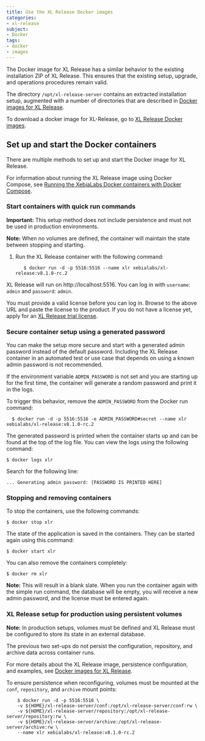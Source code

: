 ```yaml
---
title: Use the XL Release Docker images
categories:
- xl-release
subject:
- Docker
tags:
- docker
- images
---
```


The Docker image for XL Release has a similar behavior to the existing installation ZIP of XL Release. This ensures that the existing setup, upgrade, and operations procedures remain valid.  

The directory `/opt/xl-release-server` contains an extracted installation setup, augmented with a number of directories that are described in [Docker images for XL Release](/xl-release/concept/docker-images-for-xl-release.html).

To download a docker image for XL-Release, go to [XL Release Docker images](https://github.com/xebialabs/xl-release-docker-image).

## Set up and start the Docker containers

There are multiple methods to set up and start the Docker image for XL Release.

For information about running the XL Release image using Docker Compose, see [Running the XebiaLabs Docker containers with Docker Compose](/xl-platform/how-to/getting-started-with-xl-docker-containers.html).

### Start containers with quick run commands

**Important:** This setup method does not include persistence and must not be used in production environments.

**Note:** When no volumes are defined, the container will maintain the state between stopping and starting.

1. Run the XL Release container with the following command:   

          $ docker run -d -p 5516:5516 --name xlr xebialabs/xl-release:v8.1.0-rc.2

XL Release  will run on http://localhost:5516. You can log in with `username`: `admin` and `password`: `admin`.

You must provide a valid license before you can log in. Browse to the above URL and paste the license to the product. If you do not have a license yet, apply for an [XL Release trial license](https://xebialabs.com/products/xl-release/trial/ ).

### Secure container setup using a generated password

You can make the setup more secure and start with a generated admin password instead of the default password. Including the XL Release container in an automated test or use case that depends on using a known admin password is not recommended.

If the environment variable `ADMIN_PASSWORD` is not set and you are starting up for the first time, the container will generate a random password and print it in the logs.

To trigger this behavior, remove the `ADMIN_PASSWORD` from the Docker run command:

      $ docker run -d -p 5516:5516 -e ADMIN_PASSWORD#secret --name xlr xebialabs/xl-release:v8.1.0-rc.2

The generated password is printed when the container starts up and can be found at the top of the log file. You can view the logs using the following command:

    $ docker logs xlr

Search for the following line:

    ... Generating admin password: [PASSWORD IS PRINTED HERE]

### Stopping and removing containers

To stop the containers, use the following commands:

    $ docker stop xlr

The state of the application is saved in the containers. They can be started again using this command:

    $ docker start xlr

You can also remove the containers completely:

    $ docker rm xlr

**Note:** This will result in a blank slate. When you run the container again with the simple run command, the database will be empty, you will receive a new admin password, and the license must be entered again.

### XL Release setup for production using persistent volumes

**Note:** In production setups, volumes must be defined and XL Release must be configured to store its state in an external database.

The previous two set-ups do not persist the configuration, repository, and archive data across container runs.

For more details about the XL Release image, persistence configuration, and examples, see [Docker images for XL Release](/xl-release/how-to/docker-images-for-xl-release.html).

To ensure persistence when reconfiguring, volumes must be mounted at the `conf`, `repository`, and `archive` mount points:

        $ docker run -d -p 5516:5516 \
        -v ${HOME}/xl-release-server/conf:/opt/xl-release-server/conf:rw \
        -v ${HOME}/xl-release-server/repository:/opt/xl-release-server/repository:rw \
        -v ${HOME}/xl-release-server/archive:/opt/xl-release-server/archive:rw \
        --name xlr xebialabs/xl-release:v8.1.0-rc.2
